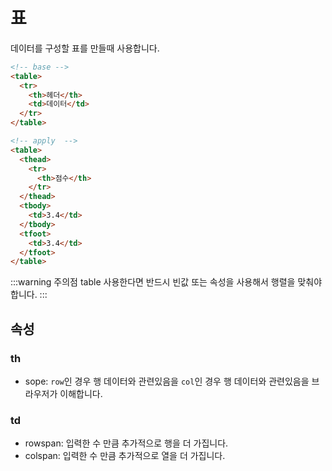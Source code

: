 # 표

데이터를 구성할 표를 만들때 사용합니다.

```html
<!-- base -->
<table>
  <tr>
    <th>헤더</th>
    <td>데이터</td>
  </tr>
</table>

<!-- apply  -->
<table>
  <thead>
    <tr>
      <th>점수</th>
    </tr>
  </thead>
  <tbody>
    <td>3.4</td>
  </tbody>
  <tfoot>
    <td>3.4</td>
  </tfoot>
</table>
```

:::warning 주의점
table 사용한다면 반드시 빈값 또는 속성을 사용해서 행렬을 맞춰야 합니다.
:::

## 속성

### th

- sope: `row`인 경우 행 데이터와 관련있음을 `col`인 경우 행 데이터와 관련있음을 브라우저가 이해합니다.

### td

- rowspan: 입력한 수 만큼 추가적으로 행을 더 가집니다.
- colspan: 입력한 수 만큼 추가적으로 열을 더 가집니다.
